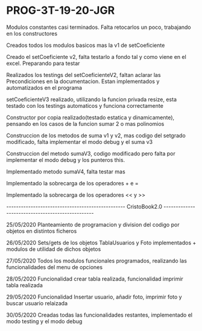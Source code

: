 # PROG-3T-19-20-JGR

Modulos constantes casi terminados. Falta retocarlos un poco, trabajando en los constructores

Creados todos los modulos basicos mas la v1 de setCoeficiente

Creado el setCoeficiente v2, falta testarlo a fondo tal y como viene en el excel. Preparando para testar

Realizados los testings del setCoeficienteV2, faltan aclarar las Precondiciones en la documentacion. Estan implementados y automatizados en el programa

setCoeficienteV3 realizado, utilizando la funcion privada resize, esta testado con los testings automaticos y funciona correctamente

Constructor por copia realizado(testado estatica y dinamicamente), pensando en los casos de la funcion sumar 2 o mas polinomios

Construccion de los metodos de suma v1 y v2, mas codigo del setgrado modificado, falta implementar el modo debug y el suma v3

Construccion del metodo sumaV3, codigo modificado pero falta por implementar el modo debug y los punteros this.

Implementado metodo sumaV4, falta testar mas

Implementado la sobrecarga de los operadores + e = 

Implementado la sobrecarga de los operadores << y >> 



------------------------------------------------- CristoBook2.0 -------------------------------------------------

25/05/2020 Planteamiento de programacion y division del codigo por objetos en distintos ficheros

26/05/2020 Sets/gets de los objetos TablaUsuarios y Foto implementados + modulos de utilidad de dichos objetos

27/05/2020 Todos los modulos funcionales programados, realizando las funcionalidades del menu de opciones

28/05/2020 Funcionalidad crear tabla realizada, funcionalidad imprimir tabla realizada

29/05/2020 Funcionalidad Insertar usuario, añadir foto, imprimir foto y buscar usuario relaizada

30/05/2020 Creadas todas las funcionalidades restantes, implementado el modo testing y el modo debug
